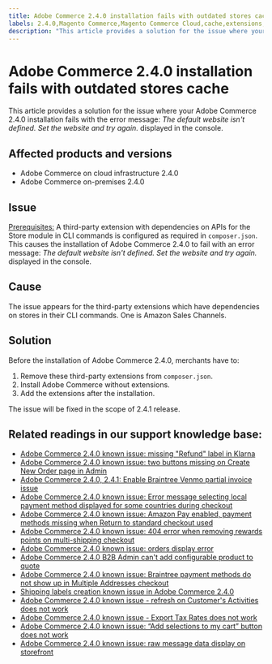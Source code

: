 ```yaml
---
title: Adobe Commerce 2.4.0 installation fails with outdated stores cache
labels: 2.4.0,Magento Commerce,Magento Commerce Cloud,cache,extensions,fail,installation,known issues,stores,troubleshooting,Adobe Commerce
description: "This article provides a solution for the issue where your Adobe Commerce 2.4.0 installation fails with the error message: *The default website isn't defined. Set the website and try again.* displayed in the console."
---
```


# Adobe Commerce 2.4.0 installation fails with outdated stores cache

This article provides a solution for the issue where your Adobe Commerce 2.4.0 installation fails with the error message: *The default website isn't defined. Set the website and try again.* displayed in the console.

## Affected products and versions

* Adobe Commerce on cloud infrastructure 2.4.0
* Adobe Commerce on-premises 2.4.0

## Issue

<u>Prerequisites:</u>
A third-party extension with dependencies on APIs for the Store module in CLI commands is configured as required in `composer.json`. This causes the installation of Adobe Commerce 2.4.0 to fail with an error message: *The default website isn't defined. Set the website and try again.* displayed in the console.

## Cause

The issue appears for the third-party extensions which have dependencies on stores in their CLI commands. One is Amazon Sales Channels.

## Solution

Before the installation of Adobe Commerce 2.4.0, merchants have to:

1. Remove these third-party extensions from `composer.json`.
1. Install Adobe Commerce without extensions.
1. Add the extensions after the installation.

The issue will be fixed in the scope of 2.4.1 release.

## Related readings in our support knowledge base:

* [Adobe Commerce 2.4.0 known issue: missing "Refund" label in Klarna](https://support.magento.com/hc/en-us/articles/360047598311-Magento-2-4-0-known-issue-missing-Refund-label-in-Klarna)
* [Adobe Commerce 2.4.0 known issue: two buttons missing on Create New Order page in Admin](https://support.magento.com/hc/en-us/articles/360047481431-Magento-2-4-0-known-issue-two-buttons-missing-on-Create-New-Order-page-in-Admin)
* [Adobe Commerce 2.4.0, 2.4.1: Enable Braintree Venmo partial invoice issue](https://support.magento.com/hc/en-us/articles/360046845932-Magento-Commerce-2-4-0-known-issue-when-Braintree-is-enabled-Venmo-partial-invoice-issue)
* [Adobe Commerce 2.4.0 known issue: Error message selecting local payment method displayed for some countries during checkout](https://support.magento.com/hc/en-us/articles/360047139331-Magento-2-4-0-known-issue-Error-message-selecting-local-payment-method-displayed-for-some-countries-during-checkout)
* [Adobe Commerce 2.4.0 known issue: Amazon Pay enabled, payment methods missing when Return to standard checkout used](https://support.magento.com/hc/en-us/articles/360046680632-Magento-2-4-0-known-issue-Amazon-Pay-enabled-payment-methods-missing-when-Return-to-standard-checkout-used)
* [Adobe Commerce 2.4.0 known issue: 404 error when removing rewards points on multi-shipping checkout](https://support.magento.com/hc/en-us/articles/360046920131-Magento-2-4-0-known-issue-404-error-when-removing-rewards-points-on-multi-shipping-checkout)
* [Adobe Commerce 2.4.0 known issue: orders display error](https://support.magento.com/hc/en-us/articles/360046802271-Magento-2-4-0-known-issue-orders-display-error)
* [Adobe Commerce 2.4.0 B2B Admin can't add configurable product to quote](https://support.magento.com/hc/en-us/articles/360046801971-Magento-2-4-0-known-issue-B2B-Admin-cannot-add-a-configurable-product-to-a-quote)
* [Adobe Commerce 2.4.0 known issue: Braintree payment methods do not show up in Multiple Addresses checkout](https://support.magento.com/hc/en-us/articles/360046354992-Magento-2-4-0-known-issue-Braintree-payment-methods-do-not-show-up-in-Multiple-Addresses-checkout)
* [Shipping labels creation known issue in Adobe Commerce 2.4.0](https://support.magento.com/hc/en-us/articles/360046750171-Shipping-labels-creation-known-issue-in-Magento-2-4-0)
* [Adobe Commerce 2.4.0 known issue - refresh on Customer's Activities does not work](https://support.magento.com/hc/en-us/articles/360046091332-Magento-2-4-0-known-issue-refresh-on-Customer-s-Activities-does-not-work)
* [Adobe Commerce 2.4.0 known issue - Export Tax Rates does not work](https://support.magento.com/hc/en-us/articles/360045850032-Magento-2-4-0-known-issue-Export-Tax-Rates-does-not-work-)
* [Adobe Commerce 2.4.0 known issue: “Add selections to my cart” button does not work](https://support.magento.com/hc/en-us/articles/360045838312-Magento-2-4-0-known-issue-Add-selections-to-my-cart-button-does-not-work)
* [Adobe Commerce 2.4.0 known issue: raw message data display on storefront](https://support.magento.com/hc/en-us/articles/360045804332-Magento-2-4-0-known-issue-raw-message-data-display-on-storefront) 

